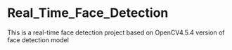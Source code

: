 # Real_Time_Face_Detection
This is a real-time face detection project based on OpenCV4.5.4 version of face detection model
